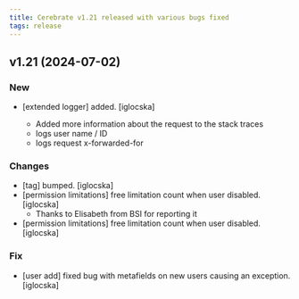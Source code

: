 ```yaml
---
title: Cerebrate v1.21 released with various bugs fixed 
tags: release 
---
```


## v1.21 (2024-07-02)

### New

* [extended logger] added. [iglocska]

  - Added more information about the request to the stack traces
  - logs user name / ID
  - logs request x-forwarded-for

### Changes

* [tag] bumped. [iglocska]
* [permission limitations] free limitation count when user disabled. [iglocska]
  - Thanks to Elisabeth from BSI for reporting it
* [permission limitations] free limitation count when user disabled. [iglocska]

### Fix

* [user add] fixed bug with metafields on new users causing an exception. [iglocska]

